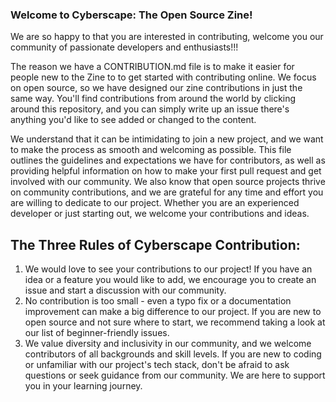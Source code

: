 ### Welcome to Cyberscape: The Open Source Zine! 

We are so happy to  that you are interested in contributing, welcome you our community of passionate developers and enthusiasts!!! 

The reason we have a CONTRIBUTION.md file is to make it easier for people new to the Zine to to get started with contributing online. We focus on open source, so we have designed our zine contributions in just the same way. You'll find contributions from around the world by clicking around this repository, and you can simply write up an issue there's anything you'd like to see added or changed to the content.

We understand that it can be intimidating to join a new project, and we want to make the process as smooth and welcoming as possible. This file outlines the guidelines and expectations we have for contributors, as well as providing helpful information on how to make your first pull request and get involved with our community. We also know that open source projects thrive on community contributions, and we are grateful for any time and effort you are willing to dedicate to our project. Whether you are an experienced developer or just starting out, we welcome your contributions and ideas.

## The Three Rules of Cyberscape Contribution:
1. We would love to see your contributions to our project! If you have an idea or a feature you would like to add, we encourage you to create an issue and start a discussion with our community.
2. No contribution is too small - even a typo fix or a documentation improvement can make a big difference to our project. If you are new to open source and not sure where to start, we recommend taking a look at our list of beginner-friendly issues.
3. We value diversity and inclusivity in our community, and we welcome contributors of all backgrounds and skill levels. If you are new to coding or unfamiliar with our project's tech stack, don't be afraid to ask questions or seek guidance from our community. We are here to support you in your learning journey.
